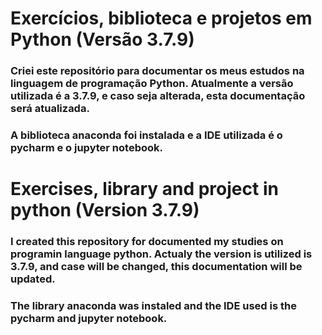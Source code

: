 # Exercícios, biblioteca e projetos em Python (Versão 3.7.9)

### Criei este repositório para documentar os meus estudos na linguagem de programação Python. Atualmente a versão utilizada é a 3.7.9, e caso seja alterada, esta documentação será atualizada.
### A biblioteca anaconda foi instalada e a IDE utilizada é o pycharm e o jupyter notebook.

# Exercises, library and project in python (Version 3.7.9)

### I created this repository for documented my studies on programin language python. Actualy the version is utilized is 3.7.9, and case will be changed, this documentation will be updated.
### The library anaconda was instaled and the IDE used is the pycharm and jupyter notebook.